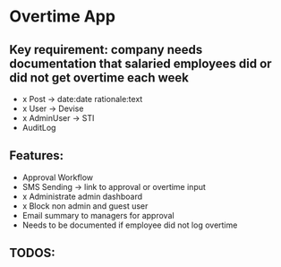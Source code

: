 # Overtime App

## Key requirement: company needs documentation that salaried employees did or did not get overtime each week

- x Post -> date:date rationale:text
- x User -> Devise
- x AdminUser -> STI
- AuditLog

## Features:
- Approval Workflow
- SMS Sending -> link to approval or overtime input
- x Administrate admin dashboard
- x Block non admin and guest user
- Email summary to managers for approval
- Needs to be documented if employee did not log overtime

## TODOS: 